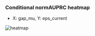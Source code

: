 ### Conditional normAUPRC heatmap

- X: gap_mu, Y: eps_current

![heatmap](/home/elicer/project_0814_2/results/20250817-091913/holdout/conditional_heatmap_gap_mu_vs_eps_current.png)

